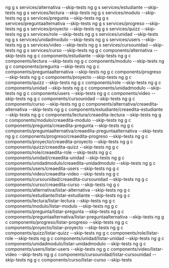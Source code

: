 ng g s services/alternativa --skip-tests
ng g s services/estudiante --skip-tests
ng g s services/lectura --skip-tests
ng g s services/modulo --skip-tests
ng g s services/pregunta --skip-tests
ng g s services/preguntaalternativa --skip-tests
ng g s services/progreso --skip-tests
ng g s services/proyecto --skip-tests
ng g s services/quizz --skip-tests
ng g s services/role --skip-tests
ng g s services/unidad --skip-tests
ng g s services/unidadmodulo --skip-tests
ng g s services/users --skip-tests
ng g s services/video --skip-tests
ng g s services/cursounidad --skip-tests
ng g s services/curso --skip-tests
ng g c components/alternativa --skip-tests
ng g c components/estudiante --skip-tests
ng g c components/lectura --skip-tests
ng g c components/modulo --skip-tests
ng g c components/pregunta --skip-tests
ng g c components/preguntaalternativa --skip-tests
ng g c components/progreso --skip-tests
ng g c components/proyecto --skip-tests
ng g c components/quizz --skip-tests
ng g c components/role --skip-tests
ng g c components/unidad --skip-tests
ng g c components/unidadmodulo --skip-tests
ng g c components/users --skip-tests
ng g c components/video --skip-tests
ng g c components/cursounidad --skip-tests
ng g c components/curso --skip-tests
ng g c components/alternativa/creaedita-alternativa --skip-tests
ng g c components/estudiante/creaedita-estudiante --skip-tests
ng g c components/lectura/creaedita-lectura --skip-tests
ng g c components/modulo/creaedita-modulo --skip-tests
ng g c components/pregunta/creaedita-pregunta --skip-tests
ng g c components/preguntaalternativa/creaedita-preguntaalternativa --skip-tests
ng g c components/progreso/creaedita-progreso --skip-tests
ng g c components/proyecto/creaedita-proyecto --skip-tests
ng g c components/quizz/creaedita-quizz --skip-tests
ng g c components/role/creaedita-role --skip-tests
ng g c components/unidad/creaedita-unidad --skip-tests
ng g c components/unidadmodulo/creaedita-unidadmodulo --skip-tests
ng g c components/users/creaedita-users --skip-tests
ng g c components/video/creaedita-video --skip-tests
ng g c components/cursounidad/creaedita-cursounidad --skip-tests
ng g c components/curso/creaedita-curso --skip-tests
ng g c components/alternativa/listar-alternativa --skip-tests
ng g c components/estudiante/listar-estudiante --skip-tests
ng g c components/lectura/listar-lectura --skip-tests
ng g c components/modulo/listar-modulo --skip-tests
ng g c components/pregunta/listar-pregunta --skip-tests
ng g c components/preguntaalternativa/listar-preguntaalternativa --skip-tests
ng g c components/progreso/listar-progreso --skip-tests
ng g c components/proyecto/listar-proyecto --skip-tests
ng g c components/quizz/listar-quizz --skip-tests
ng g c components/role/listar-role --skip-tests
ng g c components/unidad/listar-unidad --skip-tests
ng g c components/unidadmodulo/listar-unidadmodulo --skip-tests
ng g c components/users/listar-users --skip-tests
ng g c components/video/listar-video --skip-tests
ng g c components/cursounidad/listar-cursounidad --skip-tests
ng g c components/curso/listar-curso --skip-tests
